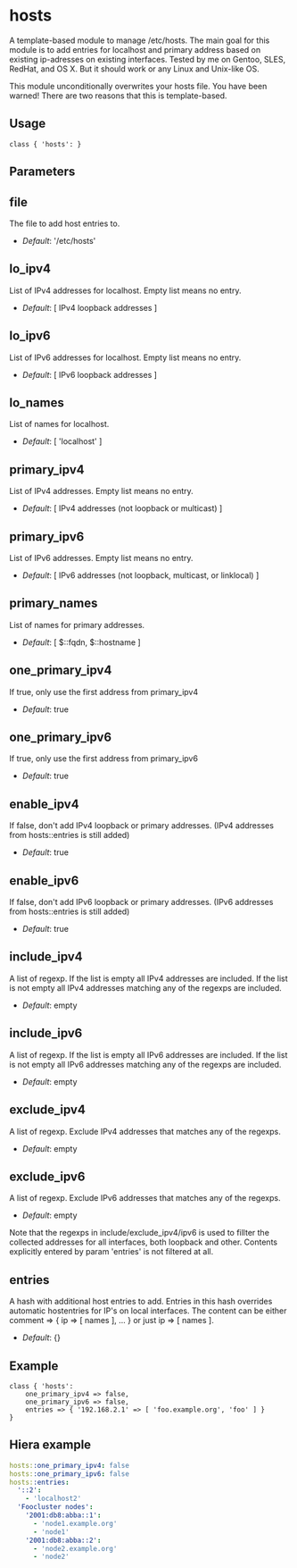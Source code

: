 # hosts

A template-based module to manage /etc/hosts. The main goal for this
module is to add entries for localhost and primary address based on
existing ip-adresses on existing interfaces. Tested by me on Gentoo,
SLES, RedHat, and OS X. But it should work or any Linux and Unix-like
OS.

This module unconditionally overwrites your hosts file. You have been
warned! There are two reasons that this is template-based.

## Usage

```puppet
class { 'hosts': }
```

## Parameters

file
----
The file to add host entries to.
- *Default*: '/etc/hosts'

lo_ipv4
-------
List of IPv4 addresses for localhost. Empty list means no entry.
- *Default*: [ IPv4 loopback addresses ]

lo_ipv6
-------
List of IPv6 addresses for localhost. Empty list means no entry.
- *Default*: [ IPv6 loopback addresses ]

lo_names
--------
List of names for localhost.
- *Default*: [ 'localhost' ]

primary_ipv4
------------
List of IPv4 addresses. Empty list means no entry.
- *Default*: [ IPv4 addresses (not loopback or multicast) ]

primary_ipv6
------------
List of IPv6 addresses. Empty list means no entry.
- *Default*: [ IPv6 addresses (not loopback, multicast, or linklocal) ]

primary_names
-------------
List of names for primary addresses.
- *Default*: [ $::fqdn, $::hostname ]

one_primary_ipv4
-----------------
If true, only use the first address from primary_ipv4
- *Default*: true

one_primary_ipv6
-----------------
If true, only use the first address from primary_ipv6
- *Default*: true

enable_ipv4
-----------

If false, don't add IPv4 loopback or primary addresses. (IPv4
addresses from hosts::entries is still added)
- *Default*: true

enable_ipv6
-----------
If false, don't add IPv6 loopback or primary addresses. (IPv6
addresses from hosts::entries is still added)
- *Default*: true

include_ipv4
------------
A list of regexp. If the list is empty all IPv4 addresses are included. If the
list is not empty all IPv4 addresses matching any of the regexps are included.
- *Default*: empty

include_ipv6
------------
A list of regexp. If the list is empty all IPv6 addresses are included. If the
list is not empty all IPv6 addresses matching any of the regexps are included.
- *Default*: empty

exclude_ipv4
------------
A list of regexp. Exclude IPv4 addresses that matches any of the regexps.
- *Default*: empty

exclude_ipv6
------------
A list of regexp. Exclude IPv6 addresses that matches any of the regexps.
- *Default*: empty

Note that the regexps in include/exclude_ipv4/ipv6 is used to fillter the
collected addresses for all interfaces, both loopback and other. Contents
explicitly entered by param 'entries' is not filtered at all.

entries
-------
A hash with additional host entries to add. Entries in this hash
overrides automatic hostentries for IP's on local interfaces.
The content can be either comment => { ip => [ names ], ... } or just ip => [ names ].
- *Default*: {}

## Example

```puppet
class { 'hosts':
    one_primary_ipv4 => false, 
    one_primary_ipv6 => false,
    entries => { '192.168.2.1' => [ 'foo.example.org', 'foo' ] }
}
```

## Hiera example

```yaml
hosts::one_primary_ipv4: false
hosts::one_primary_ipv6: false
hosts::entries:
  '::2':
    - 'localhost2'
  'Foocluster nodes':
    '2001:db8:abba::1':
      - 'node1.example.org'
      - 'node1'
    '2001:db8:abba::2':
      - 'node2.example.org'
      - 'node2'
```

